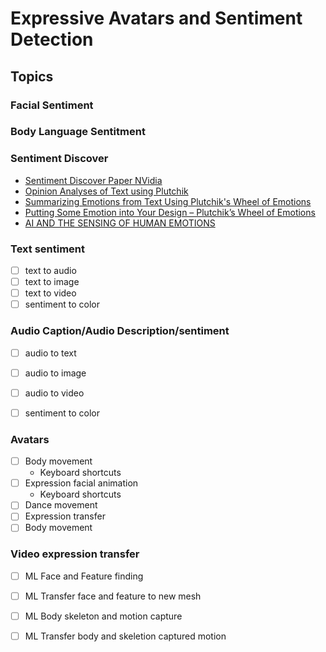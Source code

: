 # Expressive Avatars and Sentiment Detection

## Topics

### Facial Sentiment

### Body Language Sentitment

### Sentiment Discover

 * [ Sentiment Discover Paper NVidia ](https://github.com/NVIDIA/sentiment-discovery)
  * [Opinion Analyses of Text using Plutchik](https://medium.com/@datancoffee/opinion-analysis-of-text-using-plutchik-5119a80229ea)
  * [Summarizing Emotions from Text Using Plutchik's Wheel of Emotions
](https://www.researchgate.net/publication/333489781_Summarizing_Emotions_from_Text_Using_Plutchik's_Wheel_of_Emotions)
  * [Putting Some Emotion into Your Design – Plutchik’s Wheel of Emotions](https://www.interaction-design.org/literature/article/putting-some-emotion-into-your-design-plutchik-s-wheel-of-emotions)
  * [AI AND THE SENSING OF HUMAN EMOTIONS](https://singularity2030.ch/ai-and-the-sensing-of-human-emotions/)
  

### Text sentiment

- [ ] text to audio
- [ ] text to image
- [ ] text to video
- [ ] sentiment to color

### Audio Caption/Audio Description/sentiment

- [ ] audio to text
- [ ] audio to image
- [ ] audio to video
- [ ] sentiment to color


### Avatars

- [ ] Body movement
  * Keyboard shortcuts
- [ ] Expression facial animation
  * Keyboard shortcuts
- [ ] Dance movement
- [ ] Expression transfer
- [ ] Body movement

### Video expression transfer

- [ ] ML Face and Feature finding
- [ ] ML Transfer face and feature to new mesh
- [ ] ML Body skeleton and motion capture
- [ ] ML Transfer body and skeletion captured motion


